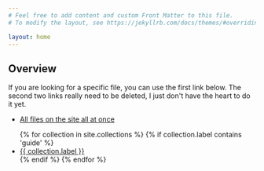 ```yaml
---
# Feel free to add content and custom Front Matter to this file.
# To modify the layout, see https://jekyllrb.com/docs/themes/#overriding-theme-defaults

layout: home
---
```


## Overview

If you are looking for a specific file, you can use the first link below. The second two links really need to be deleted, I just don't have the heart to do it yet.

- [All files on the site all at once](everything.html)

<section><ul>
{% for collection in site.collections %}
    {% if collection.label contains 'guide' %}
<li><a href="{{ collection.label }}">
    {{ collection.label }}</a></li>
    {% endif %}
{% endfor %}
</ul></section>

